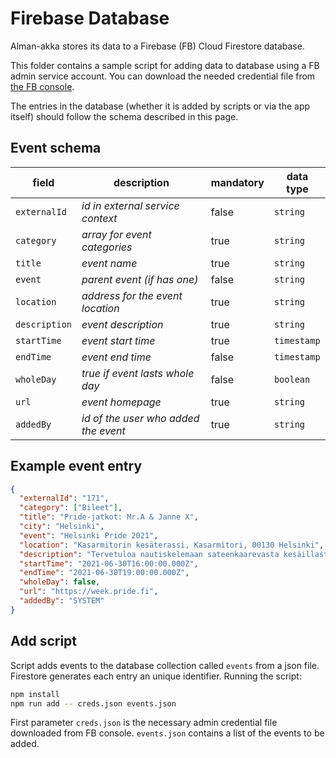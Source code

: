 # Firebase Database

Alman-akka stores its data to a Firebase (FB) Cloud Firestore database.

This folder contains a sample script for adding data to database using a FB admin service account. You can download the needed credential file from [the FB console](https://console.firebase.google.com/).

The entries in the database (whether it is added by scripts or via the app itself) should follow the schema described in this page.

## Event schema

| field         | description                          | mandatory | data type   |
| ------------- | ------------------------------------ | --------- | ----------- |
| `externalId`  | _id in external service context_     | false     | `string`    |
| `category`    | _array for event categories_         | true      | `string`    |
| `title`       | _event name_                         | true      | `string`    |
| `event`       | _parent event (if has one)_          | false     | `string`    |
| `location`    | _address for the event location_     | true      | `string`    |
| `description` | _event description_                  | true      | `string`    |
| `startTime`   | _event start time_                   | true      | `timestamp` |
| `endTime`     | _event end time_                     | false     | `timestamp` |
| `wholeDay`    | _true if event lasts whole day_      | false     | `boolean`   |
| `url`         | _event homepage_                     | true      | `string`    |
| `addedBy`     | _id of the user who added the event_ | true      | `string`    |

## Example event entry

```json
{
  "externalId": "171",
  "category": ["Bileet"],
  "title": "Pride-jatkot: Mr.A & Janne X",
  "city": "Helsinki",
  "event": "Helsinki Pride 2021",
  "location": "Kasarmitorin kesäterassi, Kasarmitori, 00130 Helsinki",
  "description": "Tervetuloa nautiskelemaan sateenkaarevasta kesäillasta yhdessä upeiden artistien kanssa!. MILK on ”the only gaydisco in the village”. \n\nMILKin soundi on poppersin tuoksuista housea, hi-energyä, häpeämättömiä diivavokaaleja, lehmänkelloja, taputuksia, sekä yleistä discoeuforiaa.\n\nMusiikista vastaavat DJ:t Mr.A ja Janne X. \n\nMr.A on toiminut DJ:nä, promoottorina ja myöhemmin tuottajana ja radiotoimittajana jo kolmella vuosikymmenellä. Mittavasta CV:stä löytyy klubiklassikoita (Doom, PUMP, Rebels), karhuristeilyjä, Yoko Ono -remixejä, ja reippaasti yli 1000 dj-keikkaa. \n\nJanne X tunnetaan parhaiten uraauurtavasta FAG YOU! -konseptista sekä Guggenheim-taidebileistä. Yli 15 vuotta levyjä soittanut DJ myös kirjoittaa musiikista. Journalistina Jannen erityisaluetta ovat mm. underground- ja queer-kulttuuri.\n",
  "startTime": "2021-06-30T16:00:00.000Z",
  "endTime": "2021-06-30T19:00:00.000Z",
  "wholeDay": false,
  "url": "https://week.pride.fi",
  "addedBy": "SYSTEM"
}
```

## Add script

Script adds events to the database collection called `events` from a json file. Firestore generates each entry an unique identifier.
Running the script:

```bash
npm install
npm run add -- creds.json events.json
```

First parameter `creds.json` is the necessary admin credential file downloaded from FB console. `events.json` contains a list of the events to be added.
